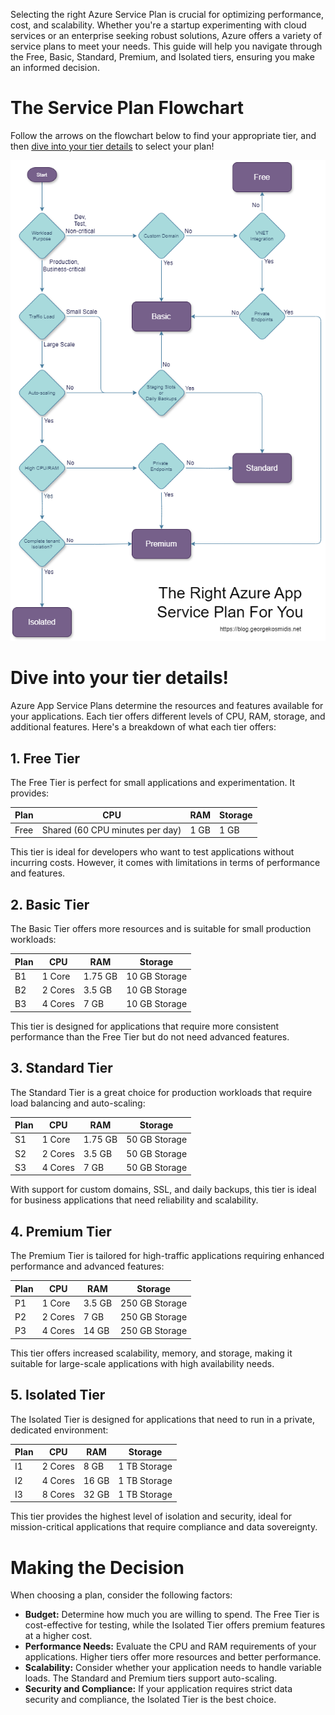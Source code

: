 Selecting the right Azure Service Plan is crucial for optimizing performance, cost, and scalability. Whether you're a startup experimenting with cloud services or an enterprise seeking robust solutions, Azure offers a variety of service plans to meet your needs. This guide will help you navigate through the Free, Basic, Standard, Premium, and Isolated tiers, ensuring you make an informed decision.

# The Service Plan Flowchart

Follow the arrows on the flowchart below to find your appropriate tier, and then [dive into your tier details](#dive-into-your-tier-details) to select your plan!

![Azure Service Plan Image](./media/100640-inline.png)

# Dive into your tier details!

Azure App Service Plans determine the resources and features available for your applications. Each tier offers different levels of CPU, RAM, storage, and additional features. Here's a breakdown of what each tier offers:

## 1. Free Tier

The Free Tier is perfect for small applications and experimentation. It provides:

| Plan | CPU                              | RAM  | Storage |
|------|----------------------------------|------|-------- |
| Free | Shared (60 CPU minutes per day)  | 1 GB | 1 GB    |

This tier is ideal for developers who want to test applications without incurring costs. However, it comes with limitations in terms of performance and features.

## 2. Basic Tier

The Basic Tier offers more resources and is suitable for small production workloads:

| Plan | CPU     | RAM    | Storage        |
|------|---------|--------|----------------|
| B1   | 1 Core  | 1.75 GB| 10 GB Storage  |
| B2   | 2 Cores | 3.5 GB | 10 GB Storage  | 
| B3   | 4 Cores | 7 GB   | 10 GB Storage  |

This tier is designed for applications that require more consistent performance than the Free Tier but do not need advanced features.

## 3. Standard Tier

The Standard Tier is a great choice for production workloads that require load balancing and auto-scaling:

| Plan | CPU     | RAM    | Storage        | 
|------|---------|--------|----------------|
| S1   | 1 Core  | 1.75 GB| 50 GB Storage  | 
| S2   | 2 Cores | 3.5 GB | 50 GB Storage  |
| S3   | 4 Cores | 7 GB   | 50 GB Storage  | 


With support for custom domains, SSL, and daily backups, this tier is ideal for business applications that need reliability and scalability.

## 4. Premium Tier

The Premium Tier is tailored for high-traffic applications requiring enhanced performance and advanced features:

| Plan | CPU     | RAM    | Storage         | 
|------|---------|--------|-----------------|
| P1   | 1 Core  | 3.5 GB | 250 GB Storage  |
| P2   | 2 Cores | 7 GB   | 250 GB Storage  |
| P3   | 4 Cores | 14 GB  | 250 GB Storage  |

This tier offers increased scalability, memory, and storage, making it suitable for large-scale applications with high availability needs.

## 5. Isolated Tier

The Isolated Tier is designed for applications that need to run in a private, dedicated environment:

| Plan | CPU     | RAM    | Storage        |
|------|---------|--------|----------------|
| I1   | 2 Cores | 8 GB   | 1 TB Storage   | 
| I2   | 4 Cores | 16 GB  | 1 TB Storage   | 
| I3   | 8 Cores | 32 GB  | 1 TB Storage   |

This tier provides the highest level of isolation and security, ideal for mission-critical applications that require compliance and data sovereignty.

# Making the Decision

When choosing a plan, consider the following factors:

- **Budget:** Determine how much you are willing to spend. The Free Tier is cost-effective for testing, while the Isolated Tier offers premium features at a higher cost.
- **Performance Needs:** Evaluate the CPU and RAM requirements of your applications. Higher tiers offer more resources and better performance.
- **Scalability:** Consider whether your application needs to handle variable loads. The Standard and Premium tiers support auto-scaling.
- **Security and Compliance:** If your application requires strict data security and compliance, the Isolated Tier is the best choice.

